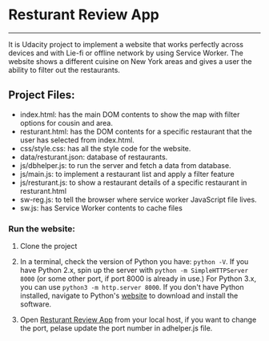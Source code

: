 # Resturant Review App
---
It is Udacity project to implement a website that works perfectly across devices and with Lie-fi or offline network by using Service Worker. 
The website shows a different cuisine on New York areas and gives a user the ability to filter out the restaurants.


## Project Files:

* index.html: has the main DOM contents to show the map with filter options for cousin and area. 
* resturant.html: has the DOM contents for a specific restaurant that the user has selected from index.html.
* css/style.css: has all the style code for the website.
* data/resturant.json: database of restaurants.
* js/dbhelper.js: to run the server and fetch a data from database.
* js/main.js: to implement a restaurant list and apply a filter feature
* js/resturant.js: to show a restaurant details of a specific restaurant in resturant.html
* sw-reg.js: to tell the browser where service worker JavaScript file lives.
* sw.js: has Service Worker contents to cache files


### Run the website:

1. Clone the project

2. In a terminal, check the version of Python you have: `python -V`. If you have Python 2.x, spin up the server with `python -m SimpleHTTPServer 8000` (or some other port, if port 8000 is already in use.) For Python 3.x, you can use `python3 -m http.server 8000`. If you don't have Python installed, navigate to Python's [website](https://www.python.org/) to download and install the software.

3. Open [Resturant Review App](http://localhost:8000/) from your local host, if you want to change the port, pelase update the port number in adhelper.js file. 

 



